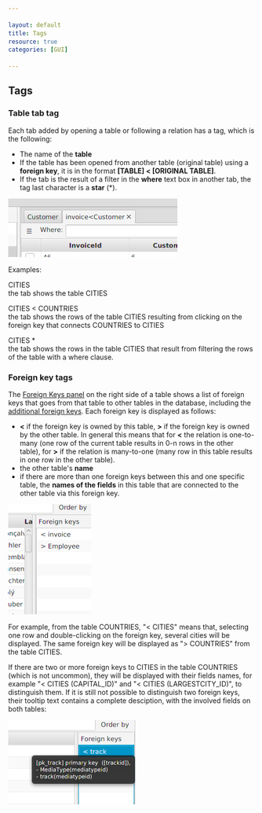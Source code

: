 ```yaml
---

layout: default
title: Tags 
resource: true
categories: [GUI]

---
```


## Tags

### Table tab tag


Each tab added by opening a table or following a relation has a tag, which is the following:
* The name of the **table**
* If the table has been opened from another table (original table) using a **foreign key**, it is in the format **[TABLE] < [ORIGINAL TABLE]**. 
* If the tab is the result of a filter in the **where** text box in another tab, the tag last character is a **star** (*).

![Table tab tag](images/tableTabTag.png)

Examples:

CITIES  
the tab shows the table CITIES

CITIES < COUNTRIES  
the tab shows the rows of the table CITIES resulting from clicking on the foreign key that connects COUNTRIES to CITIES

CITIES *  
the tab shows the rows in the table CITIES that result from filtering the rows of the table with a where clause.

### Foreign key tags

The [Foreign Keys panel](GUI-Structure) on the right side of a table shows a list of foreign keys that goes from that table to other tables in the database, including the [additional foreign keys](AdditionalForeignKeys).
Each foreign key is displayed as follows:

* **<** if the foreign key is owned by this table, **>** if the foreign key is owned by the other table. In general this means that for **<** the relation is one-to-many (one row of the current table results in 0-n rows in the other table), for **>** if the relation is many-to-one (many row in this table results in one row in the other table).
* the other table's **name**
* if there are more than one foreign keys between this and one specific table, the **names of the fields** in this table that are connected to the other table via this foreign key.  

![Foreign keys](images/foreignkeys.png)

For example, from the table COUNTRIES, "< CITIES" means that, selecting one row and double-clicking on the foreign key, several cities will be displayed.
The same foreign key will be displayed as "> COUNTRIES" from the table CITIES.

If there are two or more foreign keys to CITIES in the table COUNTRIES (which is not uncommon), they will be displayed with their fields names, for example "< CITIES (CAPITAL_ID)" and "< CITIES (LARGESTCITY_ID)",  to distinguish them. If it is still not possible to distinguish two foreign keys, their tooltip text contains a complete desciption, with the involved fields on both tables:

![Foreign keys tooltip](images/foreignkeyTooltip.png)


